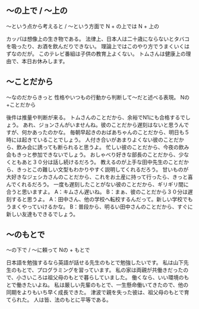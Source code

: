 ## 〜の上で / 〜上の
〜という点から考えると / 〜という方面で
N + の上では N + 上の


カッパは想像上の生き物である。
法律上、日本人は二十歳にならないとタバコを吸ったり、お酒を飲んだりできない。
理論上ではこのやり方でうまくいくはずなのだが。
このテレビ番組は子供の教育上よくない。
トムさんは健康上の理由で、本日お休みします。

## 〜ことだから
〜なのだからきっと 性格やいつもの行動から判断して〜だと述べる表現。
Nの +ことだから


後件は推量や判断が来る。
トムさんのことだから、余裕でN1にも合格するでしょう。
あれ、ジョンさんがいませんね。彼のことだから遅刻はないと思うんですが、何かあったのかな。
毎朝早起きのおばあちゃんのことだから、明日も５時には起きていることでしょう。
人付き合いがあまりよくない彼のことだから、飲み会に誘っても断られると思うよ。
忙しい彼のことだから、今夜の飲み会もきっと参加できないでしょう。
おしゃべり好きな部長のことだから、少なくともあと３０分は話し続けるだろう。
教えるのが上手な田中先生のことだから、きっとこの難しい文型もわかりやすく説明してくれるだろう。
甘いものが大好きなジェシカさんのことだから、これをお土産に持って行ったら、きっと喜んでくれるだろう。
一度も遅刻したことがない彼のことだから、ギリギリ間に合うと思いますよ。
A：キムさん遅いね。 B：まぁ、彼のことだから３０分は遅刻すると思うよ。
A：田中さん、他の学校へ転校するんだって。新しい学校でもうまくやっていけるかな。 B：普段から、明るい田中さんのことだから、すぐに新しい友達もできるでしょう。

## 〜のもとで
〜の下で / 〜に頼って
Nの + もとで


日本語を勉強するなら英語が話せる先生のもとで勉強したいです。
私は山下先生のもとで、プログラミングを習っています。
私の家は両親が共働きだったので、小さいころは祖父母のもとで暮らしていました。
働くなら、いい環境のもとで働きたいよね。
私は厳しい先輩のもとで、一生懸命働いてきたので、他の同期をよりもいち早く成長できた。
津波で親を失った彼は、祖父母のもとで育てられた。
人は皆、法のもとに平等である。
